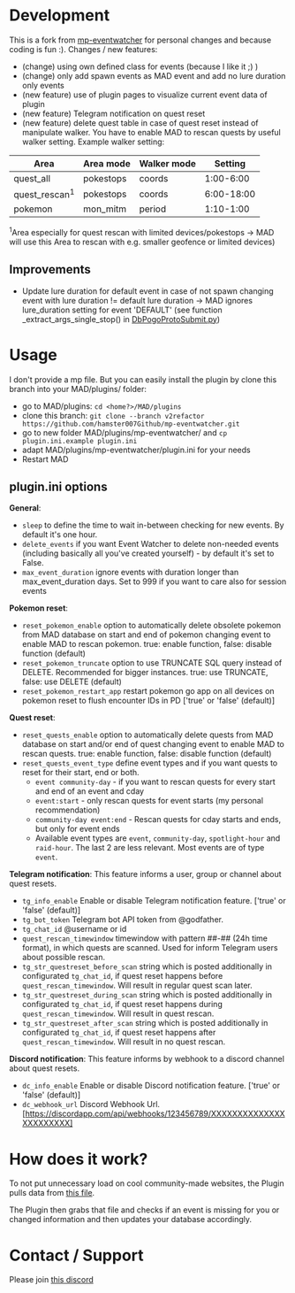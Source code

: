 # Development

This is a fork from [mp-eventwatcher](https://github.com/ccev/mp-eventwatcher) for personal changes and because coding is fun :). Changes / new features:

- (change) using own defined class for events (because I like it ;) )
- (change) only add spawn events as MAD event and add no lure duration only events
- (new feature) use of plugin pages to visualize current event data of plugin
- (new feature) Telegram notification on quest reset
- (new feature) delete quest table in case of quest reset instead of manipulate walker. You have to enable MAD to rescan quests by useful walker setting. Example walker setting:

| Area          | Area mode | Walker mode | Setting    |
| ------------- | --------- | ----------- | ---------- |
| quest_all     | pokestops | coords      | 1:00-6:00  |
| quest_rescan<sup>1</sup> | pokestops | coords      | 6:00-18:00 |
| pokemon       | mon_mitm  | period      | 1:10-1:00  |

<sup>1</sup>Area especially for quest rescan with limited devices/pokestops -> MAD will use this Area to rescan with e.g. smaller geofence or limited devices)

## Improvements

- Update lure duration for default event in case of not spawn changing event with lure duration != default lure duration ->  MAD ignores lure_duration setting for event 'DEFAULT' (see function _extract_args_single_stop() in [DbPogoProtoSubmit.py](https://github.com/Map-A-Droid/MAD/blob/master/mapadroid/db/DbPogoProtoSubmit.py))

# Usage

I don't provide a mp file. But you can easily install the plugin by clone this branch into your MAD/plugins/ folder:

- go to MAD/plugins: `cd <home?>/MAD/plugins`
- clone this branch: `git clone --branch v2refactor https://github.com/hamster007Github/mp-eventwatcher.git`
- go to new folder MAD/plugins/mp-eventwatcher/ and `cp plugin.ini.example plugin.ini`
- adapt MAD/plugins/mp-eventwatcher/plugin.ini for your needs
- Restart MAD

## plugin.ini options

**General**:

- `sleep` to define the time to wait in-between checking for new events. By default it's one hour.
- `delete_events` if you want Event Watcher to delete non-needed events (including basically all you've created yourself) - by default it's set to False.
- `max_event_duration` ignore events with duration longer than max_event_duration days. Set to 999 if you want to care also for session events

**Pokemon reset**:

- `reset_pokemon_enable` option to automatically delete obsolete pokemon from MAD database on start and end of pokemon changing event to enable MAD to rescan pokemon. true: enable function, false: disable function (default)
- `reset_pokemon_truncate` option to use TRUNCATE SQL query instead of DELETE. Recommended for bigger instances. true: use TRUNCATE, false: use DELETE (default)
- `reset_pokemon_restart_app` restart pokemon go app on all devices on pokemon reset to flush encounter IDs in PD ['true' or 'false' (default)]

**Quest reset**:

- `reset_quests_enable` option to automatically delete quests from MAD database on start and/or end of quest changing event to enable MAD to rescan quests. true: enable function, false: disable function (default)
- `reset_quests_event_type` define event types and if you want quests to reset for their start, end or both.
  - `event community-day` - if you want to rescan quests for every start and end of an event and cday
  - `event:start` - only rescan quests for event starts (my personal recommendation)
  - `community-day event:end` - Rescan quests for cday starts and ends, but only for event ends
  - Available event types are `event`, `community-day`, `spotlight-hour` and `raid-hour`. The last 2 are less relevant. Most events are of type `event`.

**Telegram notification**:
This feature informs a user, group or channel about quest resets.

- `tg_info_enable` Enable or disable Telegram notification feature. ['true' or 'false' (default)]
- `tg_bot_token` Telegram bot API token from @godfather.
- `tg_chat_id` @username or id
- `quest_rescan_timewindow` timewindow with pattern ##-## (24h time format), in which quests are scanned. Used for inform Telegram users about possible rescan.
- `tg_str_questreset_before_scan` string which is posted additionally in configurated `tg_chat_id`, if quest reset happens before `quest_rescan_timewindow`. Will result in regular quest scan later.
- `tg_str_questreset_during_scan` string which is posted additionally in configurated `tg_chat_id`, if quest reset happens during `quest_rescan_timewindow`. Will result in quest rescan.
- `tg_str_questreset_after_scan` string which is posted additionally in configurated `tg_chat_id`, if quest reset happens after `quest_rescan_timewindow`. Will result in no quest rescan.

**Discord notification**:
This feature informs by webhook to a discord channel about quest resets.

- `dc_info_enable` Enable or disable Discord notification feature. ['true' or 'false' (default)]
- `dc_webhook_url` Discord Webhook Url. [https://discordapp.com/api/webhooks/123456789/XXXXXXXXXXXXXXXXXXXXXXX]
  
# How does it work?

To not put unnecessary load on cool community-made websites, the Plugin pulls data from [this file](https://github.com/ccev/pogoinfo/blob/v2/active/events.json).

The Plugin then grabs that file and checks if an event is missing for you or changed information and then updates your database accordingly.

# Contact / Support

Please join [this discord](https://discord.gg/cMZs5tk)
